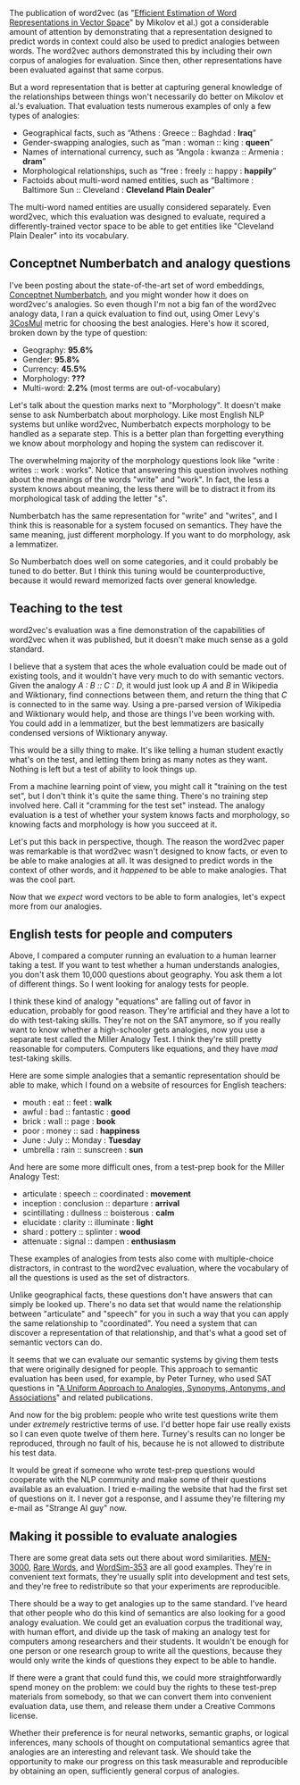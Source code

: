 <html><body><p>The publication of word2vec (as "<a href="http://arxiv.org/pdf/1301.3781.pdf">Efficient Estimation of Word Representations in Vector Space</a>" by Mikolov et al.) got a considerable amount of attention by demonstrating that a representation designed to predict words in context could also be used to predict analogies between words. The word2vec authors demonstrated this by including their own corpus of analogies for evaluation. Since then, other representations have been evaluated against that same corpus.

But a word representation that is better at capturing general knowledge of the relationships between things won't necessarily do better on Mikolov et al.'s evaluation. That evaluation tests numerous examples of only a few types of analogies:

</p><ul>
<li>Geographical facts, such as “Athens : Greece :: Baghdad : <strong>Iraq</strong>”</li>
<li>Gender-swapping analogies, such as “man : woman :: king : <strong>queen</strong>”</li>
<li>Names of international currency, such as “Angola : kwanza :: Armenia : <strong>dram</strong>”</li>
<li>Morphological relationships, such as “free : freely :: happy : <strong>happily</strong>”</li>
<li>Factoids about multi-word named entities, such as “Baltimore : Baltimore Sun :: Cleveland : <strong>Cleveland Plain Dealer</strong>”</li>
</ul>

The multi-word named entities are usually considered separately. Even word2vec, which this evaluation was designed to evaluate, required a differently-trained vector space to be able to get entities like "Cleveland Plain Dealer" into its vocabulary.

<h2>Conceptnet Numberbatch and analogy questions</h2>

I've been posting about the state-of-the-art set of word embeddings, <a href="https://blog.conceptnet.io/2016/05/25/conceptnet-numberbatch-a-new-name-for-the-best-word-embeddings-you-can-download/">Conceptnet Numberbatch</a>, and you might wonder how it does on word2vec's analogies. So even though I'm not a big fan of the word2vec analogy data, I ran a quick evaluation to find out, using Omer Levy's <a href="http://www.aclweb.org/anthology/W14-1618">3CosMul</a> metric for choosing the best analogies. Here's how it scored, broken down by the type of question:

<ul>
<li>Geography: <strong>95.6%</strong></li>
<li>Gender: <strong>95.8%</strong></li>
<li>Currency: <strong>45.5%</strong></li>
<li>Morphology: <strong>???</strong></li>
<li>Multi-word: <strong>2.2%</strong> (most terms are out-of-vocabulary)</li>
</ul>

Let's talk about the question marks next to "Morphology". It doesn't make sense to ask Numberbatch about morphology. Like most English NLP systems but unlike word2vec, Numberbatch expects morphology to be handled as a separate step. This is a better plan than forgetting everything we know about morphology and hoping the system can rediscover it.

The overwhelming majority of the morphology questions look like "write : writes :: work : works". Notice that answering this question involves nothing about the meanings of the words "write" and "work". In fact, the less a system knows about meaning, the less there will be to distract it from its morphological task of adding the letter "s".

Numberbatch has the same representation for "write" and "writes", and I think this is reasonable for a system focused on semantics. They have the same meaning, just different morphology. If you want to do morphology, ask a lemmatizer.

So Numberbatch does well on some categories, and it could probably be tuned to do better. But I think this tuning would be counterproductive, because it would reward memorized facts over general knowledge.

<h2>Teaching to the test</h2>

word2vec's evaluation was a fine demonstration of the capabilities of word2vec when it was published, but it doesn't make much sense as a gold standard.

I believe that a system that aces the whole evaluation could be made out of existing tools, and it wouldn't have very much to do with semantic vectors. Given the analogy <em>A : B :: C : D</em>, it would just look up <em>A</em> and <em>B</em> in Wikipedia and Wiktionary, find connections between them, and return the thing that <em>C</em> is connected to in the same way. Using a pre-parsed version of Wikipedia and Wiktionary would help, and those are things I've been working with. You could add in a lemmatizer, but the best lemmatizers are basically condensed versions of Wiktionary anyway.

This would be a silly thing to make. It's like telling a human student exactly what's on the test, and letting them bring as many notes as they want. Nothing is left but a test of ability to look things up.

From a machine learning point of view, you might call it "training on the test set", but I don't think it's quite the same thing. There's no training step involved here. Call it "cramming for the test set" instead. The analogy evaluation is a test of whether your system knows facts and morphology, so knowing facts and morphology is how you succeed at it.

Let's put this back in perspective, though. The reason the word2vec paper was remarkable is that word2vec wasn't designed to know facts, or even to be able to make analogies at all. It was designed to predict words in the context of other words, and it <em>happened</em> to be able to make analogies. That was the cool part.

Now that we <em>expect</em> word vectors to be able to form analogies, let's expect more from our analogies.

<h2>English tests for people and computers</h2>

Above, I compared a computer running an evaluation to a human learner taking a test. If you want to test whether a human understands analogies, you don't ask them 10,000 questions about geography. You ask them a lot of different things. So I went looking for analogy tests for people.

I think these kind of analogy "equations" are falling out of favor in education, probably for good reason. They're artificial and they have a lot to do with test-taking skills. They're not on the SAT anymore, so if you really want to know whether a high-schooler gets analogies, now you use a separate test called the Miller Analogy Test. I think they're still pretty reasonable for computers. Computers like equations, and they have <em>mad</em> test-taking skills.

Here are some simple analogies that a semantic representation should be able to make, which I found on a website of resources for English teachers:

<ul>
<li>mouth : eat :: feet : <strong>walk</strong></li>
<li>awful : bad :: fantastic : <strong>good</strong></li>
<li>brick : wall :: page : <strong>book</strong></li>
<li>poor : money :: sad : <strong>happiness</strong></li>
<li>June : July :: Monday : <strong>Tuesday</strong></li>
<li>umbrella : rain :: sunscreen : <strong>sun</strong></li>
</ul>

And here are some more difficult ones, from a test-prep book for the Miller Analogy Test:

<ul>
<li>articulate : speech :: coordinated : <strong>movement</strong></li>
<li>inception : conclusion :: departure : <strong>arrival</strong></li>
<li>scintillating : dullness :: boisterous : <strong>calm</strong></li>
<li>elucidate : clarity :: illuminate : <strong>light</strong></li>
<li>shard : pottery :: splinter : <strong>wood</strong></li>
<li>attenuate : signal :: dampen : <strong>enthusiasm</strong></li>
</ul>

These examples of analogies from tests also come with multiple-choice distractors, in contrast to the word2vec evaluation, where the vocabulary of all the questions is used as the set of distractors.

Unlike geographical facts, these questions don't have answers that can simply be looked up. There's no data set that would name the relationship between "articulate" and "speech" for you in such a way that you can apply the same relationship to "coordinated". You need a system that can discover a representation of that relationship, and that's what a good set of semantic vectors can do.

It seems that we can evaluate our semantic systems by giving them tests that were originally designed for people. This approach to semantic evaluation has been used, for example, by Peter Turney, who used SAT questions in "<a href="http://www.anthology.aclweb.org/C/C08/C08-1114.pdf">A Uniform Approach to Analogies, Synonyms, Antonyms, and Associations</a>" and related publications.

And now for the big problem: people who write test questions write them under <em>extremely</em> restrictive terms of use. I'd better hope fair use really exists so I can even quote twelve of them here. Turney's results can no longer be reproduced, through no fault of his, because he is not allowed to distribute his test data.

It would be great if someone who wrote test-prep questions would cooperate with the NLP community and make some of their questions available as an evaluation. I tried e-mailing the website that had the first set of questions on it. I never got a response, and I assume they're filtering my e-mail as "Strange AI guy" now.

<h2>Making it possible to evaluate analogies</h2>

There are some great data sets out there about word similarities. <a href="http://clic.cimec.unitn.it/~elia.bruni/MEN">MEN-3000</a>, <a href="http://nlp.stanford.edu/~lmthang/data/papers/conll13_morpho.pdf">Rare Words</a>, and <a href="http://www.cs.technion.ac.il/~gabr/resources/data/wordsim353/">WordSim-353</a> are all good examples. They're in convenient text formats, they're usually split into development and test sets, and they're free to redistribute so that your experiments are reproducible.

There should be a way to get analogies up to the same standard. I've heard that other people who do this kind of semantics are also looking for a good analogy evaluation. We could get an evaluation corpus the traditional way, with human effort, and divide up the task of making an analogy test for computers among researchers and their students. It wouldn't be enough for one person or one research group to write all the questions, because they would only write the kinds of questions they expect to be able to handle.

If there were a grant that could fund this, we could more straightforwardly spend money on the problem: we could buy the rights to these test-prep materials from somebody, so that we can convert them into convenient evaluation data, use them, and release them under a Creative Commons license.

Whether their preference is for neural networks, semantic graphs, or logical inferences, many schools of thought on computational semantics agree that analogies are an interesting and relevant task. We should take the opportunity to make our progress on this task measurable and reproducible by obtaining an open, sufficiently general corpus of analogies.</body></html>